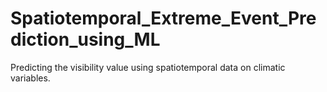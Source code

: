 # Spatiotemporal_Extreme_Event_Prediction_using_ML
Predicting the visibility value using spatiotemporal data on climatic variables.
